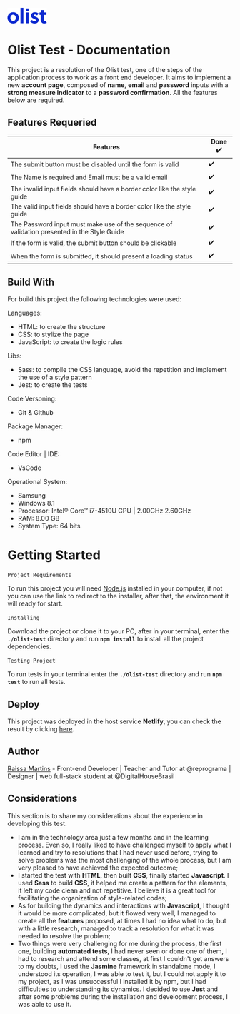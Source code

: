 ![Olist Logo](/src/style/images/logo-olist.png)

# Olist Test - Documentation

This project is a resolution of the Olist test, one of the steps of the application process to work as a front end developer. It aims to implement a new **account page**, composed of **name**, **email** and **password** inputs with a **strong measure indicator** to a **password confirmation**. All the features below are required.

## Features Requeried

Features | Done ✔️
-------- | ------
The submit button must be disabled until the form is valid | ✔️
The Name is required and Email must be a valid email | ✔️
The invalid input fields should have a border color like the style guide | ✔️
The valid input fields should have a border color like the style guide | ✔️
The Password input must make use of the sequence of validation presented in the Style Guide | ✔️
If the form is valid, the submit button should be clickable | ✔️
When the form is submitted, it should present a loading status | ✔️  ️️️ ️️

## Build With

For build this project the following technologies were used: 

Languages:
* HTML: to create the structure
* CSS: to stylize the page
* JavaScript: to create the logic rules

Libs:  
* Sass: to compile the CSS language, avoid the repetition and implement the use of a style pattern
* Jest: to create the tests

Code Versoning:
* Git & Github

Package Manager:
* npm

Code Editor | IDE:
* VsCode

Operational System: 
* Samsung 
* Windows 8.1
* Processor: Intel® Core™ i7-4510U CPU | 2.00GHz 2.60GHz
* RAM: 8.00 GB
* System Type: 64 bits

# Getting Started

`Project Requirements`

To run this project you will need [Node.js](https://nodejs.org/en/) installed in your computer, if not you can use the link to redirect to the installer, after that, the environment it will ready for start. 

`Installing` 

Download the project or clone it to your PC, after in your terminal, enter the **`./olist-test`** directory and run **`npm install`** to install all the project dependencies.

`Testing Project`

To run tests in your terminal enter the **`./olist-test`** directory and run **`npm test`** to run all tests.

## Deploy

This project was deployed in the host service **Netlify**, you can check the result by clicking [here](https://olist-test-front-raissa-martins.netlify.com).

## Author

[Raissa Martins](https://www.linkedin.com/in/raissamartinsmenezes/) - Front-end Developer | Teacher and Tutor at @reprograma | Designer | web full-stack student at @DigitalHouseBrasil

## Considerations

This section is to share my considerations about the experience in developing this test.

* I am in the technology area just a few months and in the learning process. Even so, I really liked to have challenged myself to apply what I learned and try to resolutions that I had never used before, trying to solve problems was the most challenging of the whole process, but I am very pleased to have achieved the expected outcome;
* I started the test with **HTML**, then built **CSS**, finally started **Javascript**. I used **Sass** to build **CSS**, it helped me create a pattern for the elements, it left my code clean and not repetitive. I believe it is a great tool for facilitating the organization of style-related codes;
* As for building the dynamics and interactions with **Javascript**, I thought it would be more complicated, but it flowed very well, I managed to create all the **features** proposed, at times I had no idea what to do, but with a little research, managed to track a resolution for what it was needed to resolve the problem;
* Two things were very challenging for me during the process, the first one, building **automated tests**, I had never seen or done one of them, I had to research and attend some classes, at first I couldn't get answers to my doubts, I used the **Jasmine** framework in standalone mode, I understood its operation, I was able to test it, but I could not apply it to my project, as I was unsuccessful I installed it by npm, but I had difficulties to understanding its dynamics. I decided to use **Jest** and after some problems during the installation and development process, I was able to use it.
 
